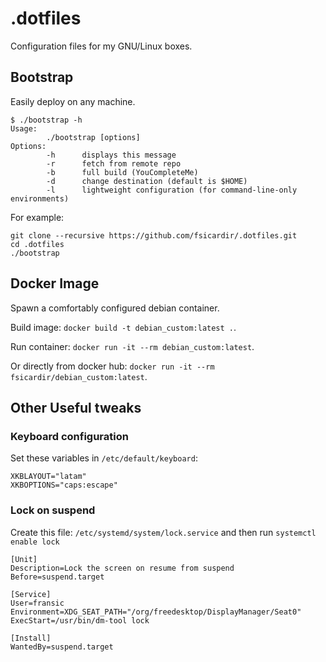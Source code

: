 .dotfiles
=========

Configuration files for my GNU/Linux boxes.

Bootstrap
---------

Easily deploy on any machine.

```
$ ./bootstrap -h
Usage:
        ./bootstrap [options]
Options:
        -h      displays this message
        -r      fetch from remote repo
        -b      full build (YouCompleteMe)
        -d      change destination (default is $HOME)
        -l      lightweight configuration (for command-line-only environments)
```

For example:

```
git clone --recursive https://github.com/fsicardir/.dotfiles.git
cd .dotfiles
./bootstrap
```

Docker Image
------------

Spawn a comfortably configured debian container.

Build image: `docker build -t debian_custom:latest .`.

Run container: `docker run -it --rm debian_custom:latest`.

Or directly from docker hub: `docker run -it --rm fsicardir/debian_custom:latest`.

Other Useful tweaks
----------------------

### Keyboard configuration

Set these variables in `/etc/default/keyboard`:

```
XKBLAYOUT="latam"
XKBOPTIONS="caps:escape"
```

### Lock on suspend

Create this file: `/etc/systemd/system/lock.service` and then run `systemctl enable lock`

```
[Unit]
Description=Lock the screen on resume from suspend
Before=suspend.target

[Service]
User=fransic
Environment=XDG_SEAT_PATH="/org/freedesktop/DisplayManager/Seat0"
ExecStart=/usr/bin/dm-tool lock

[Install]
WantedBy=suspend.target
```

